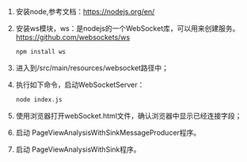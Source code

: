 1. 安装node,参考文档：https://nodejs.org/en/ 

2. 安装ws模块，ws：是nodejs的一个WebSocket库，可以用来创建服务。 https://github.com/websockets/ws

    ```bash
    npm install ws
    ```
3. 进入到/src/main/resources/websocket路径中；

4. 执行如下命令，启动WebSocketServer：
    ```bash
    node index.js
    ```
5. 使用浏览器打开webSocket.html文件，确认浏览器中显示已经连接字段；

6. 启动 PageViewAnalysisWithSinkMessageProducer程序。


7. 启动 PageViewAnalysisWithSink程序。

